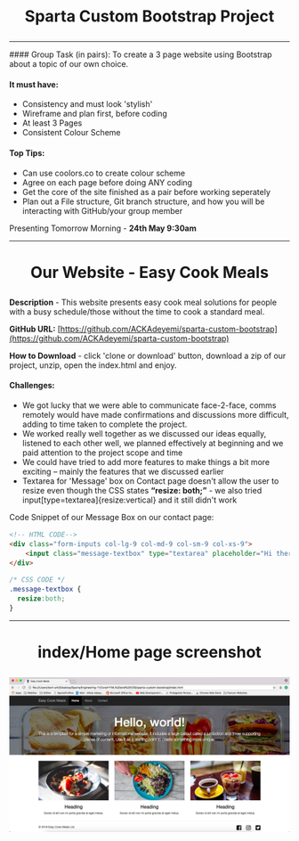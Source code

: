 # <p align="center">Sparta Custom Bootstrap Project</p>
<hr>
#### Group Task (in pairs):
To create a 3 page website using Bootstrap about a topic of our own choice.

#### It must have:
* Consistency and must look 'stylish'
* Wireframe and plan first, before coding
* At least 3 Pages
* Consistent Colour Scheme

#### Top Tips:

* Can use coolors.co to create colour scheme
* Agree on each page before doing ANY coding
* Get the core of the site finished as a pair before working seperately
* Plan out a File structure, Git branch structure, and how you will be interacting with GitHub/your group member

Presenting Tomorrow Morning - **24th May 9:30am**
<hr>

# <p align="center">Our Website - Easy Cook Meals</p>

**Description** - This website presents easy cook meal solutions for people with a busy schedule/those without the time to cook a standard meal.

**GitHub URL:** 
[https://github.com/ACKAdeyemi/sparta-custom-bootstrap](https://github.com/ACKAdeyemi/sparta-custom-bootstrap)

**How to Download** - click 'clone or download' button, download a zip of our project, unzip, open the index.html and enjoy.

#### Challenges:
* We got lucky that we were able to communicate face-2-face, comms remotely would have made confirmations and discussions more difficult, adding to time taken to complete the project.
* We worked really well together as we discussed our ideas equally, listened to each other well, we planned effectively at beginning and we paid attention to the project scope and time
* We could have tried to add more features to make things a bit more exciting – mainly the features that we discussed earlier
* Textarea for 'Message' box on Contact page doesn't allow the user to resize even though the CSS states **“resize: both;”**  - we also tried input[type=textarea]{resize:vertical} and it still didn't work

Code Snippet of our Message Box on our contact page:

```html
<!-- HTML CODE-->
<div class="form-inputs col-lg-9 col-md-9 col-sm-9 col-xs-9">
	<input class="message-textbox" type="textarea" placeholder="Hi there...">
</div>
```

```css
/* CSS CODE */
.message-textbox {
  resize:both;
}
```
<hr>

# <p align="center">index/Home page screenshot</p>
![Screenshot of index/Home Page](images/screenshot-of-index-page.png)
